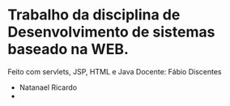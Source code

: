 # Trabalho da disciplina de Desenvolvimento de sistemas baseado na WEB. 
Feito com servlets, JSP, HTML e Java
Docente: Fábio 
Discentes
- Natanael Ricardo
- 
